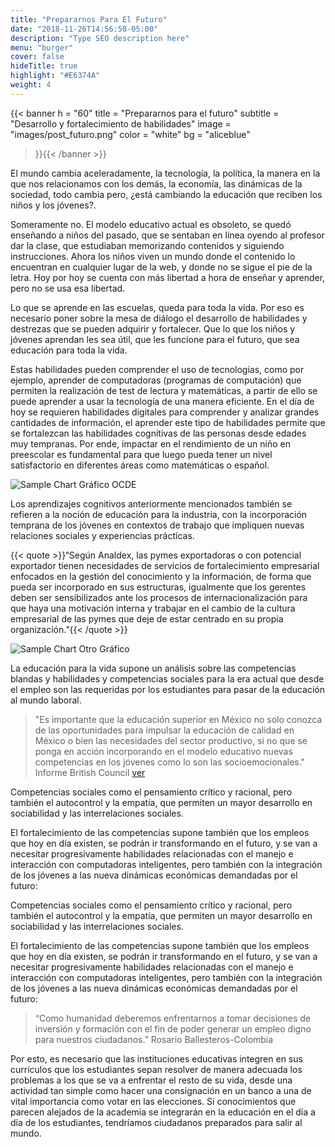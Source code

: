 ```yaml
---
title: "Prepararnos Para El Futuro"
date: "2018-11-26T14:56:58-05:00"
description: "Type SEO description here"
menu: "burger"
cover: false
hideTitle: true
highlight: "#E6374A"
weight: 4
---
```


{{< banner
  h = "60"
  title = "Prepararnos para el futuro"
  subtitle = "Desarrollo y fortalecimiento de habilidades"
  image = "images/post_futuro.png"
  color = "white"
  bg = "aliceblue"
>}}{{< /banner >}}

El mundo cambia aceleradamente, la tecnología, la política, la manera en la que nos relacionamos con los demás, la economía, las dinámicas de la sociedad, todo cambia pero, ¿está cambiando la educación que reciben los niños y los jóvenes?.

Someramente no. El modelo educativo actual es obsoleto, se quedó enseñando a niños del pasado, que se sentaban en línea oyendo al profesor dar la clase, que estudiaban memorizando contenidos y siguiendo instrucciones. Ahora los niños viven un mundo donde el contenido lo encuentran en cualquier lugar de la web, y donde no se sigue el pie de la letra. Hoy por hoy se cuenta con más libertad a hora de enseñar y aprender, pero no se usa esa libertad. 

Lo que se aprende en las escuelas, queda para toda la vida. Por eso es necesario poner sobre la mesa de diálogo el desarrollo de habilidades y destrezas que se pueden adquirir y fortalecer. Que lo que los niños y jóvenes aprendan les sea útil, que les funcione para el futuro, que sea educación para toda la vida.

Estas habilidades pueden comprender el uso de tecnologías, como por ejemplo, aprender de computadoras (programas de computación) que permiten la realización de test de lectura y matemáticas, a partir de ello se puede aprender a usar la tecnología de una manera eficiente. En el día de hoy se requieren habilidades digitales para comprender y analizar grandes cantidades de información, el aprender este tipo de habilidades permite que se fortalezcan las habilidades cognitivas de las personas desde edades muy tempranas. Por ende, impactar en el rendimiento de un niño en preescolar es fundamental para que luego pueda tener un nivel satisfactorio en diferentes áreas como matemáticas o español.

![Sample Chart](/images/sample-chart.png)
Gráfico OCDE

Los aprendizajes cognitivos anteriormente mencionados también se refieren a la noción de educación para la industria, con la incorporación temprana de los jóvenes en contextos de trabajo que impliquen nuevas relaciones sociales y experiencias prácticas.


{{< quote >}}“Según Analdex, las pymes exportadoras o con potencial exportador tienen necesidades de servicios de fortalecimiento empresarial enfocados en la gestión del conocimiento y la información, de forma que pueda ser incorporado en sus estructuras, igualmente que los gerentes deben ser sensibilizados ante los procesos de internacionalización para que haya una motivación interna y trabajar en el cambio de la cultura empresarial de las pymes que deje de estar centrado en su propia organización.”{{< /quote >}}

![Sample Chart](/images/sample-chart.png)
Otro Gráfico

La educación para la vida supone un análisis sobre las competencias blandas y habilidades y competencias sociales para la era actual que desde el empleo son las requeridas por los estudiantes para pasar de la educación al mundo laboral.

> "Es importante que la educación superior en México no solo conozca de las oportunidades para impulsar la educación de calidad en México o bien las necesidades del sector productivo, si no que se ponga en acción incorporando en el modelo educativo nuevas competencias en los jóvenes como lo son las socioemocionales."
> Informe British Council [ver](https://www.britishcouncil.org.mx/sites/default/files/resumen_ejecutivo_habilidades_para_la_innovacion.pdf)

Competencias sociales como el pensamiento crítico y racional, pero también el autocontrol y la empatía, que permiten un mayor desarrollo en sociabilidad y las interrelaciones sociales.

El fortalecimiento de las competencias supone también que los empleos que hoy en día existen, se podrán ir transformando en el futuro, y se van a necesitar progresivamente habilidades relacionadas con el manejo e interacción con computadoras inteligentes, pero también con la integración de los jóvenes a las nueva dinámicas económicas demandadas por el futuro:

Competencias sociales como el pensamiento crítico y racional, pero también el autocontrol y la empatía, que permiten un mayor desarrollo en sociabilidad y las interrelaciones sociales.

El fortalecimiento de las competencias supone también que los empleos que hoy en día existen, se podrán ir transformando en el futuro, y se van a necesitar progresivamente habilidades relacionadas con el manejo e interacción con computadoras inteligentes, pero también con la integración de los jóvenes a las nueva dinámicas económicas demandadas por el futuro:

> “Como humanidad deberemos enfrentarnos a tomar decisiones de inversión y formación con el fin de poder generar un empleo digno para nuestros ciudadanos.” 
> Rosario Ballesteros-Colombia

Por esto, es necesario que las instituciones educativas integren en sus currículos que los estudiantes sepan resolver de manera adecuada los problemas a los que se va a enfrentar el resto de su vida, desde una actividad tan simple como hacer una consignación en un banco a una de vital importancia como votar en las elecciones. Si conocimientos que parecen alejados de la academia se integrarán en la educación en el día a día de los estudiantes, tendríamos ciudadanos preparados para salir al mundo. 
